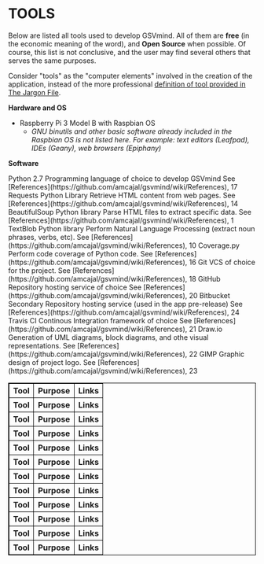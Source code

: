TOOLS
=====

Below are listed all tools used to develop GSVmind. All of them are __free__ 
(in the economic meaning of the word), and __Open Source__ when possible.
Of course, this list is not conclusive, and the user may find several others that serves the same purposes.

Consider "tools" as the "computer elements" involved in the creation of the application, instead
of the more professional [definition of tool provided in The Jargon File](http://catb.org/jargon/html/T/tool.html).

**Hardware and OS**
- Raspberry Pi 3 Model B with Raspbian OS
    -    _GNU binutils and other basic software already included in the Raspbian OS is not listed here.
	  For example: text editors (Leafpad), IDEs (Geany), web browsers (Epiphany)_

**Software**
<style>
table, th, td {
    border: 1px solid black;
}
</style>

<table style="width:100%">
    <tr>
        <th>Tool</th>
        <th>Purpose</th>
        <th>Links</th>
    </tr>
    <tr>
        <th>Tool</th>
            Python 2.7
        <th>Purpose</th>
            Programming language of choice to develop GSVmind
        <th>Links</th>
            See [References](https://github.com/amcajal/gsvmind/wiki/References), 17
    </tr>
    <tr>
        <th>Tool</th>
            Requests Python Library
        <th>Purpose</th>
            Retrieve HTML content from web pages.
        <th>Links</th>
            See [References](https://github.com/amcajal/gsvmind/wiki/References), 14
    </tr>
    <tr>
        <th>Tool</th>
            BeautifulSoup Python library
        <th>Purpose</th>
            Parse HTML files to extract specific data.
        <th>Links</th>
            See [References](https://github.com/amcajal/gsvmind/wiki/References), 1
    </tr>
    <tr>
        <th>Tool</th>
            TextBlob Python library
        <th>Purpose</th>
            Perform Natural Language Processing (extract noun phrases, verbs, etc).
        <th>Links</th>
            See [References](https://github.com/amcajal/gsvmind/wiki/References), 10
    </tr>
    <tr>
        <th>Tool</th>
            Coverage.py
        <th>Purpose</th>
            Perform code coverage of Python code.
        <th>Links</th>
            See [References](https://github.com/amcajal/gsvmind/wiki/References), 16
    </tr>
    <tr>
        <th>Tool</th>
            Git
        <th>Purpose</th>
            VCS of choice for the project.
        <th>Links</th>
            See [References](https://github.com/amcajal/gsvmind/wiki/References), 18
    </tr>
    <tr>
        <th>Tool</th>
            GitHub
        <th>Purpose</th>
            Repository hosting service of choice
        <th>Links</th>
            See [References](https://github.com/amcajal/gsvmind/wiki/References), 20
    </tr>
    <tr>
        <th>Tool</th>
            Bitbucket
        <th>Purpose</th>
            Secondary Repository hosting service (used in the app pre-release)
        <th>Links</th>
            See [References](https://github.com/amcajal/gsvmind/wiki/References), 24
    </tr>
    <tr>
        <th>Tool</th>
            Travis CI
        <th>Purpose</th>
            Continous Integration framework of choice
        <th>Links</th>
            See [References](https://github.com/amcajal/gsvmind/wiki/References), 21
    </tr>
    <tr>
        <th>Tool</th>
            Draw.io
        <th>Purpose</th>
            Generation of UML diagrams, block diagrams, and othe visual representations.
        <th>Links</th>
            See [References](https://github.com/amcajal/gsvmind/wiki/References), 22
    </tr>
    <tr>
        <th>Tool</th>
            GIMP
        <th>Purpose</th>
            Graphic design of project logo.
        <th>Links</th>
            See [References](https://github.com/amcajal/gsvmind/wiki/References), 23
    </tr>
</table>